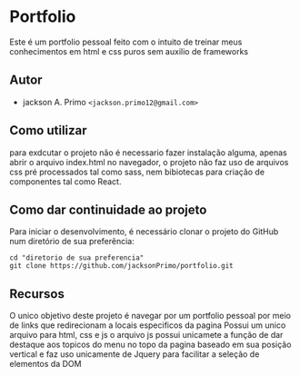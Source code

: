 # Portfolio
Este é um portfolio pessoal feito com o intuito de treinar meus conhecimentos em html e css puros sem auxilio de frameworks
## Autor
* jackson A. Primo `<jackson.primo12@gmail.com>`
## Como utilizar
para exdcutar o projeto não é necessario fazer instalação alguma, apenas abrir o arquivo index.html no navegador, o projeto não faz uso de arquivos css pré processados tal como sass, nem bibiotecas para criação de componentes tal como React.
## Como dar continuidade ao projeto
Para iniciar o desenvolvimento, é necessário clonar o projeto do GitHub num diretório de sua preferência:
```shell
cd "diretorio de sua preferencia"
git clone https://github.com/jacksonPrimo/portfolio.git
```
## Recursos
O unico objetivo deste projeto é navegar por um portfolio pessoal por meio de links que redirecionam a locais especificos da pagina
Possui um unico arquivo para html, css e js
o arquivo js possui unicamete a função de dar destaque aos topicos do menu no topo da pagina baseado em sua posição vertical e faz uso unicamente de Jquery para facilitar a seleção de elementos da DOM